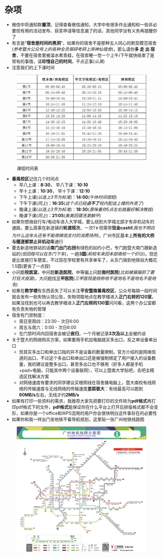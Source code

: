 # 杂项

* 微信中将通知群**置顶**，记得查看微信通知，大学中有很多作业通知和一些非必要但有用的活动发布、获奖申请等信息漏了的话，其他同学没有义务再提醒你了
* 有言是“**宿舍是时间的黑洞**”，如果你的宿舍不是那种五人同心的默契模范宿舍(_参考暨大公众号上的各种全员保研考研上岸神仙宿舍_)，那么请你**多 走 出 宿 舍**，不要在宿舍里被温水煮青蛙，在宿舍睡一觉一个上午/下午就快结束了是常有的事情，请**珍惜自己的时间**，干点正事(_认真_)
* 注意我们的上下课时间

<figure><img src="../../.gitbook/assets/lessontime.jpg" alt=""><figcaption><p>课程时间表</p></figcaption></figure>

* **番禺校区**记住几个时间点
  * 早八上课：**8:30**， 早八下课：**10:10**
  * 早十上课：**10:30**， 早十下课：**12:10**
  * 下午上课(_以连上3节为标准_)：**14:00**(_午休时间很短_)
  * 下午下课(_同上_)：**16:35**(_这个点已经**点不了**校内配送上楼的外卖了_)
  * 晚课上课(_以连上3节为标准_)：**18:30**(_意味着你5点左右就最好解决晚饭_)
  * 晚课下课(_同上_)：**21:05**(_美美回寝洗漱躺平_)
* 如果你想骑自行车/电动车进入大学城，要么绕到大学城北部才有非机动车的通路，要么搭乘在新造镇的**轮渡班次**，一次1￥但需带**现金cash❗**(_我也不明白为什么这年头还有不能用微信支付的消费场所_)，广州市区基本上**所有的大桥与隧道都禁止非机动车**通行
* 要去新造地铁站的话**南门出门右拐**有绿色的如约小巴，专门跑暨大南门跟新造站的(_但回程可以在东门下车_)，一趟**3圆**(_和校车来回本部南校一个价_😥)，但还是比直接打车便宜，不过现在学校里有共享单车了，从东门骑到地铁站大概花1.5圆(更省了一点捏)
* 小问题**校医室**，中问题**新造医院**，中等偏上问题**南村医院**(_比如被猫猫抓了要打狂犬疫苗_)，大问题找**三甲医院**(_三甲医院是统称哈不是地名不是地名不是地名_)
* 如果在**教学楼**有东西丢失了可以关注**平安暨南番禺校区**，公众号每隔一段时间就会发布一些失物认领公告，失物领取地点在教学楼进入**正门右转的120室**，如果没找到也可以再去教学楼进入**正门左转的130室**问问看，这两个办公室都有负责失物的管理
* 宿舍有门禁制度：
  * 周日至周四：23:30 - 次日6:00
  * 周五与周六：0:00 - 次日6:00
  * 在门禁时间内回宿舍会被记**夜归**，一个月被记录**3次及以上**会被约谈
* 关于暨大的网络购买方案，如果要用手机加电脑就买多出口，反之单设备单出口
  * 但其实多出口和单出口指的并不是设备的数量限制，官方介绍的是网络信道的出口，不过这个多出口和单出口还是被强制绑定了用户接入的设备数量，我的建议是整多出口，甚至多出口也不够用（好多人都是手机+pad+电脑，只能其中两个设备联网），可以上暨南大学贴吧，去吧主精选区找解决方案
  * 对网络速度有要求的同学建议买根网线在宿舍捅电脑上，暨大南校有线网络的传输速度与无线网络的传输速度**差距极大**：有线最高可以跑到**60MB/s**左右，无线才约**2MB/s**
* 如果有打印一些资料的需求，我推荐大家先把要打印的文件转为**pdf格式**再打印pdf格式下的文件，**pdf格式**能保证你在什么平台上打开后排版格式都不会变形，如果你是一个office和WPS混用的用户你会很快明白这件事存在的必要性
* 如果你和我一样出门坐地铁不看导航规划，这里贴一张广州地铁线路图

<figure><img src="../../.gitbook/assets/subway.jpg" alt=""><figcaption></figcaption></figure>
